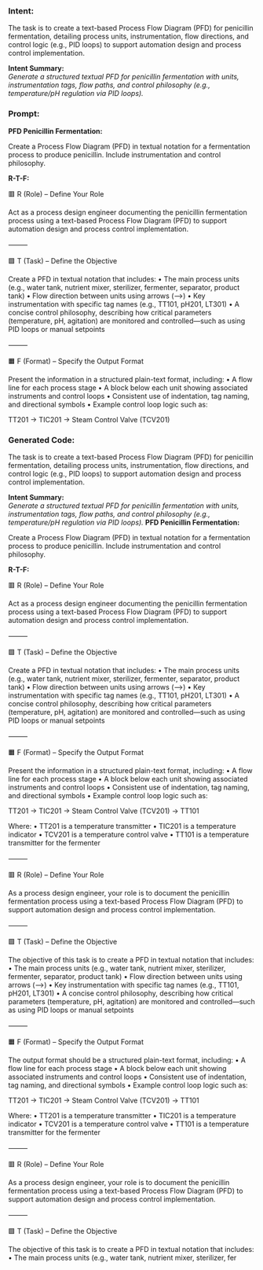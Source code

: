 ### Intent:
The task is to create a text-based Process Flow Diagram (PFD) for penicillin fermentation, detailing process units, instrumentation, flow directions, and control logic (e.g., PID loops) to support automation design and process control implementation.  

**Intent Summary:**  
*Generate a structured textual PFD for penicillin fermentation with units, instrumentation tags, flow paths, and control philosophy (e.g., temperature/pH regulation via PID loops).*

### Prompt:
**PFD Penicillin Fermentation:**

Create a Process Flow Diagram (PFD) in textual notation for a fermentation process to produce penicillin. Include instrumentation and control philosophy.

**R-T-F:**

🟥 R (Role) – Define Your Role

Act as a process design engineer documenting the penicillin fermentation process using a text-based Process Flow Diagram (PFD) to support automation design and process control implementation.

⸻

🟩 T (Task) – Define the Objective

Create a PFD in textual notation that includes:
	•	The main process units (e.g., water tank, nutrient mixer, sterilizer, fermenter, separator, product tank)
	•	Flow direction between units using arrows (-->)
	•	Key instrumentation with specific tag names (e.g., TT101, pH201, LT301)
	•	A concise control philosophy, describing how critical parameters (temperature, pH, agitation) are monitored and controlled—such as using PID loops or manual setpoints

⸻

🟧 F (Format) – Specify the Output Format

Present the information in a structured plain-text format, including:
	•	A flow line for each process stage
	•	A block below each unit showing associated instruments and control loops
	•	Consistent use of indentation, tag naming, and directional symbols
	•	Example control loop logic such as:

 TT201 → TIC201 → Steam Control Valve (TCV201)

### Generated Code:
The task is to create a text-based Process Flow Diagram (PFD) for penicillin fermentation, detailing process units, instrumentation, flow directions, and control logic (e.g., PID loops) to support automation design and process control implementation.  

**Intent Summary:**  
*Generate a structured textual PFD for penicillin fermentation with units, instrumentation tags, flow paths, and control philosophy (e.g., temperature/pH regulation via PID loops).*
**PFD Penicillin Fermentation:**

Create a Process Flow Diagram (PFD) in textual notation for a fermentation process to produce penicillin. Include instrumentation and control philosophy.

**R-T-F:**

🟥 R (Role) – Define Your Role

Act as a process design engineer documenting the penicillin fermentation process using a text-based Process Flow Diagram (PFD) to support automation design and process control implementation.

⸻

🟩 T (Task) – Define the Objective

Create a PFD in textual notation that includes:
	•	The main process units (e.g., water tank, nutrient mixer, sterilizer, fermenter, separator, product tank)
	•	Flow direction between units using arrows (-->)
	•	Key instrumentation with specific tag names (e.g., TT101, pH201, LT301)
	•	A concise control philosophy, describing how critical parameters (temperature, pH, agitation) are monitored and controlled—such as using PID loops or manual setpoints

⸻

🟧 F (Format) – Specify the Output Format

Present the information in a structured plain-text format, including:
	•	A flow line for each process stage
	•	A block below each unit showing associated instruments and control loops
	•	Consistent use of indentation, tag naming, and directional symbols
	•	Example control loop logic such as:

 TT201 → TIC201 → Steam Control Valve (TCV201) → TT101

Where:
	•	TT201 is a temperature transmitter
	•	TIC201 is a temperature indicator
	•	TCV201 is a temperature control valve
	•	TT101 is a temperature transmitter for the fermenter

⸻

🟥 R (Role) – Define Your Role

As a process design engineer, your role is to document the penicillin fermentation process using a text-based Process Flow Diagram (PFD) to support automation design and process control implementation.

⸻

🟩 T (Task) – Define the Objective

The objective of this task is to create a PFD in textual notation that includes:
	•	The main process units (e.g., water tank, nutrient mixer, sterilizer, fermenter, separator, product tank)
	•	Flow direction between units using arrows (-->)
	•	Key instrumentation with specific tag names (e.g., TT101, pH201, LT301)
	•	A concise control philosophy, describing how critical parameters (temperature, pH, agitation) are monitored and controlled—such as using PID loops or manual setpoints

⸻

🟧 F (Format) – Specify the Output Format

The output format should be a structured plain-text format, including:
	•	A flow line for each process stage
	•	A block below each unit showing associated instruments and control loops
	•	Consistent use of indentation, tag naming, and directional symbols
	•	Example control loop logic such as:

 TT201 → TIC201 → Steam Control Valve (TCV201) → TT101

Where:
	•	TT201 is a temperature transmitter
	•	TIC201 is a temperature indicator
	•	TCV201 is a temperature control valve
	•	TT101 is a temperature transmitter for the fermenter

⸻

🟥 R (Role) – Define Your Role

As a process design engineer, your role is to document the penicillin fermentation process using a text-based Process Flow Diagram (PFD) to support automation design and process control implementation.

⸻

🟩 T (Task) – Define the Objective

The objective of this task is to create a PFD in textual notation that includes:
	•	The main process units (e.g., water tank, nutrient mixer, sterilizer, fer
